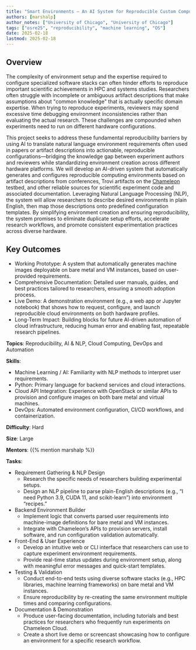 ```yaml
---
title: "Smart Environments – An AI System for Reproducible Custom Computing Environments"
authors: [marshalp]
author_notes: ["University of Chicago", "University of Chicago"]
tags: ["osre25", "reproducibility", "machine learning", "OS"]
date: 2025-02-18
lastmod: 2025-02-18
---
```


## Overview

The complexity of environment setup and the expertise required to configure specialized software stacks can often hinder efforts to reproduce important scientific achievements in HPC and systems studies. Researchers often struggle with incomplete or ambiguous artifact descriptions that make assumptions about "common knowledge" that is actually specific domain expertise. When trying to reproduce experiments, reviewers may spend excessive time debugging environment inconsistencies rather than evaluating the actual research. These challenges are compounded when experiments need to run on different hardware configurations. 

This project seeks to address these fundamental reproducibility barriers by using AI to translate natural language environment requirements often used in papers or artifact descriptions into actionable, reproducible configurations—bridging the knowledge gap between experiment authors and reviewers while standardizing environment creation across different hardware platforms. We will develop an AI-driven system that automatically generates and configures reproducible computing environments based on artifact descriptions from conferences, Trovi artifacts on the [Chameleon](chameleoncloud.org) testbed, and other reliable sources for scientific experiment code and associated documentation. Leveraging Natural Language Processing (NLP), the system will allow researchers to describe desired environments in plain English, then map those descriptions onto predefined configuration templates. By simplifying environment creation and ensuring reproducibility, the system promises to eliminate duplicate setup efforts, accelerate research workflows, and promote consistent experimentation practices across diverse hardware.

## Key Outcomes

- Working Prototype: A system that automatically generates machine images deployable on bare metal and VM instances, based on user-provided requirements.
- Comprehensive Documentation: Detailed user manuals, guides, and best practices tailored to researchers, ensuring a smooth adoption process.
- Live Demo: A demonstration environment (e.g., a web app or Jupyter notebook) that shows how to request, configure, and launch reproducible cloud environments on both hardware profiles.
- Long-Term Impact: Building blocks for future AI-driven automation of cloud infrastructure, reducing human error and enabling fast, repeatable research pipelines.

**Topics**: Reproducibility, AI & NLP, Cloud Computing, DevOps and Automation

**Skills**:
- Machine Learning / AI: Familiarity with NLP methods to interpret user requirements.
- Python: Primary language for backend services and cloud interactions.
- Cloud API Integration: Experience with OpenStack or similar APIs to provision and configure images on both bare metal and virtual machines.
- DevOps: Automated environment configuration, CI/CD workflows, and containerization.

**Difficulty**: Hard

**Size**: Large

**Mentors**: {{% mention marshalp %}}

**Tasks**:
- Requirement Gathering & NLP Design
	- Research the specific needs of researchers building experimental setups.
	- Design an NLP pipeline to parse plain-English descriptions (e.g., “I need Python 3.9, CUDA 11, and scikit-learn”) into environment “recipes.”
- Backend Environment Builder
	- Implement logic that converts parsed user requirements into machine-image definitions for bare metal and VM instances.
	- Integrate with Chameleon’s APIs to provision servers, install software, and run configuration validation automatically.
- Front-End & User Experience
	- Develop an intuitive web or CLI interface that researchers can use to capture experiment environment requirements.
	- Provide real-time status updates during environment setup, along with meaningful error messages and quick-start templates.
- Testing & Validation
	- Conduct end-to-end tests using diverse software stacks (e.g., HPC libraries, machine learning frameworks) on bare metal and VM instances.
	- Ensure reproducibility by re-creating the same environment multiple times and comparing configurations.
- Documentation & Demonstration
	- Produce user-facing documentation, including tutorials and best practices for researchers who frequently run experiments on Chameleon Cloud.
	- Create a short live demo or screencast showcasing how to configure an environment for a specific research workflow.
